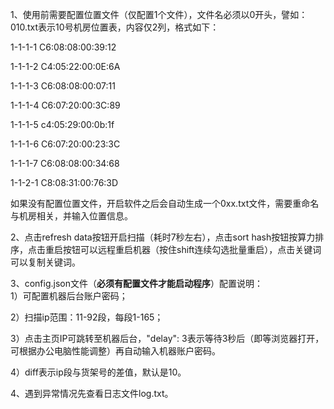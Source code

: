 1、使用前需要配置位置文件（仅配置1个文件），文件名必须以0开头，譬如：010.txt表示10号机房位置表，内容仅2列，格式如下：  

1-1-1-1 C6:08:08:00:39:12  

1-1-1-2 C4:05:22:00:0E:6A  

1-1-1-3 C6:08:08:00:07:11  

1-1-1-4 C6:07:20:00:3C:89  

1-1-1-5 c4:05:29:00:0b:1f  

1-1-1-6 C6:07:20:00:23:3C  

1-1-1-7 C6:08:08:00:34:68  

1-1-2-1 C8:08:31:00:76:3D  

如果没有配置位置文件，开启软件之后会自动生成一个0xx.txt文件，需要重命名与机房相关，并输入位置信息。    

2、点击refresh data按钮开启扫描（耗时7秒左右），点击sort hash按钮按算力排序，点击重启按钮可以远程重启机器（按住shift连续勾选批量重启），点击关键词可以复制关键词。  

3、config.json文件（**必须有配置文件才能启动程序**）配置说明：  
1）可配置机器后台账户密码；
     
2）扫描ip范围：11-92段，每段1-165；  

3）点击主页IP可跳转至机器后台，"delay": 3表示等待3秒后（即等浏览器打开，可根据办公电脑性能调整）再自动输入机器账户密码。 

4）diff表示ip段与货架号的差值，默认是10。  

4、遇到异常情况先查看日志文件log.txt。  
